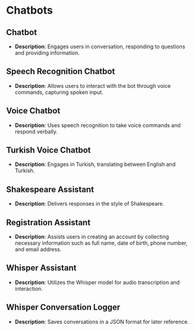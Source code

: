 # Chatbots

## Chatbot
- **Description**: Engages users in conversation, responding to questions and providing information.

## Speech Recognition Chatbot
- **Description**: Allows users to interact with the bot through voice commands, capturing spoken input.

## Voice Chatbot
- **Description**: Uses speech recognition to take voice commands and respond verbally.

## Turkish Voice Chatbot
- **Description**: Engages in Turkish, translating between English and Turkish.

## Shakespeare Assistant
- **Description**: Delivers responses in the style of Shakespeare.

## Registration Assistant
- **Description**: Assists users in creating an account by collecting necessary information such as full name, date of birth, phone number, and email address.

## Whisper Assistant
- **Description**: Utilizes the Whisper model for audio transcription and interaction.

## Whisper Conversation Logger
- **Description**: Saves conversations in a JSON format for later reference.

